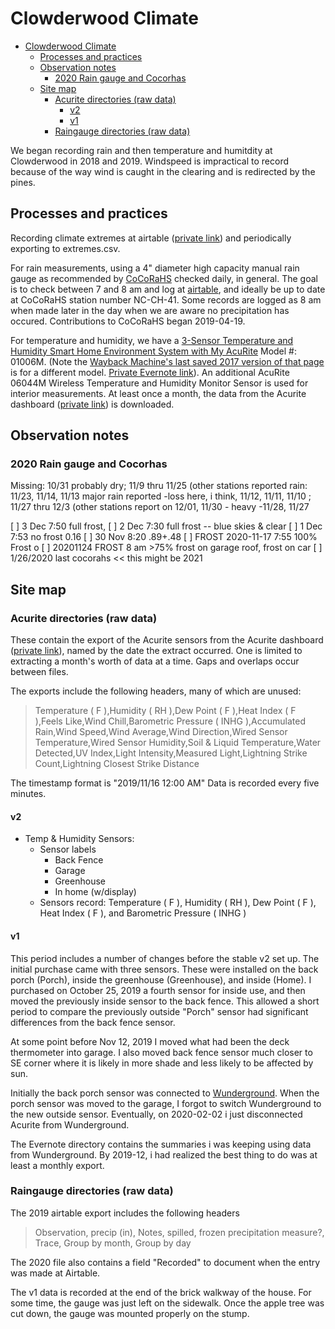 # Clowderwood Climate

- [Clowderwood Climate](#clowderwood-climate)
  - [Processes and practices](#processes-and-practices)
  - [Observation notes](#observation-notes)
    - [2020 Rain gauge and Cocorhas](#2020-rain-gauge-and-cocorhas)
  - [Site map](#site-map)
    - [Acurite directories (raw data)](#acurite-directories-raw-data)
      - [v2](#v2)
      - [v1](#v1)
    - [Raingauge directories (raw data)](#raingauge-directories-raw-data)

We began recording rain and then temperature and humitdity at Clowderwood in 2018 and 2019. Windspeed is impractical to record because of the way wind is caught in the clearing and is redirected by the pines.

## Processes and practices

Recording climate extremes at airtable ([private link](https://airtable.com/tblGdP3Iq4ST0KGyF/viwoJZrH9rx84CDb3?blocks=hide)) and periodically exporting to extremes.csv.

For rain measurements, using a 4" diameter high capacity manual rain gauge as recommended by [CoCoRaHS](https://www.cocorahs.org/) checked daily, in general. The goal is to check between 7 and 8 am and log at [airtable](https://airtable.com/shr0qeDlQyZvvLDNt), and ideally be up to date at CoCoRaHS station number NC-CH-41. Some records are logged as 8 am when made later in the day when we are aware no precipitation has occured. Contributions to CoCoRaHS began 2019-04-19.

For temperature and humidity, we have a [3-Sensor Temperature and Humidity Smart Home Environment System with My AcuRite](https://www.acurite.com/environment-system-with-temperature-and-humidity-01059.html)
Model #: 01006M. (Note the [Wayback Machine's last saved 2017 version of that page](https://www.acurite.com/environment-system-with-temperature-and-humidity-01059.html) is for a different model. [Private Evernote link](https://www.evernote.com/shard/s6/nl/757910/f52ba591-3caa-4a91-a629-9fe7e0a55157/)). An additional AcuRite 06044M Wireless Temperature and Humidity Monitor Sensor is used for interior measurements. At least once a month, the data from the Acurite dashboard ([private link](https://www.myacurite.com/#/dashboard/922231)) is downloaded.


## Observation notes

### 2020 Rain gauge and Cocorhas

Missing: 10/31 probably dry; 11/9 thru 11/25 (other stations reported rain: 11/23, 11/14, 11/13 major rain reported -loss here, i think, 11/12, 11/11, 11/10 ; 11/27 thru 12/3 (other stations report on 12/01, 11/30 - heavy -11/28, 11/27 


[ ] 3 Dec 7:50 full frost,
[ ] 2 Dec 7:30 full frost -- blue skies & clear
[ ] 1 Dec 7:53 no frost 0.16
[ ] 30 Nov 8:20 .89+.48
[ ] FROST 2020-11-17 7:55  100% Frost o
[ ] 20201124 FROST 8 am >75% frost on garage roof, frost on car
[ ] 1/26/2020 last cocorahs << this might be 2021 

## Site map

### Acurite directories (raw data)

These contain the export of the Acurite sensors from the Acurite dashboard ([private link](https://www.myacurite.com/#/dashboard/922231)), named by the date the extract occurred. One is limited to extracting a month's worth of data at a time. Gaps and overlaps occur between files.

The exports include the following headers, many of which are unused:

> Temperature ( F ),Humidity ( RH ),Dew Point ( F ),Heat Index ( F ),Feels Like,Wind Chill,Barometric Pressure ( INHG ),Accumulated Rain,Wind Speed,Wind Average,Wind Direction,Wired Sensor Temperature,Wired Sensor Humidity,Soil & Liquid Temperature,Water Detected,UV Index,Light Intensity,Measured Light,Lightning Strike Count,Lightning Closest Strike Distance

The timestamp format is "2019/11/16 12:00 AM"  Data is recorded every five minutes.

#### v2

- Temp & Humidity Sensors:
  - Sensor labels  
    - Back Fence
    - Garage
    - Greenhouse
    - In home  (w/display)
  - Sensors record: Temperature ( F ), Humidity ( RH ), Dew Point ( F ), Heat Index ( F ), and Barometric Pressure ( INHG )

#### v1

This period includes a number of changes before the stable v2 set up. The initial purchase came with three sensors. These were installed on the back porch (Porch), inside the greenhouse (Greenhouse), and inside (Home).  I purchased  on October 25, 2019 a fourth sensor for inside use, and then moved the previously inside sensor to the back fence. This allowed a short period to compare the previously outside "Porch" sensor had significant differences from the back fence sensor.

At some point before Nov 12, 2019 I moved what had been the deck thermometer into garage. I also moved back fence sensor much closer to SE corner where it is likely in more shade and less likely to be affected by sun.

Initially the back porch sensor was connected to [Wunderground](https://www.wunderground.com/dashboard/pws/KNCPITTS52/graph/2019-08-31/2019-08-31/monthly). When the porch sensor was moved to the garage, I forgot to switch Wunderground to the new outside sensor. Eventually, on 2020-02-02 i just disconnected Acurite from Wunderground.

The Evernote directory contains the summaries i was keeping using data from Wunderground. By 2019-12, i had realized the best thing to do was at least a monthly export.

### Raingauge directories (raw data)

The 2019 airtable export includes the following headers
> Observation, precip (in), Notes, spilled, frozen precipitation measure?, Trace, Group by month, Group by day

The 2020 file also contains a field "Recorded" to document when the entry was made at Airtable.

The v1 data is recorded at the end of the brick walkway of the house. For some time, the gauge was just left on the sidewalk. Once the apple tree was cut down, the gauge was mounted properly on the stump.
